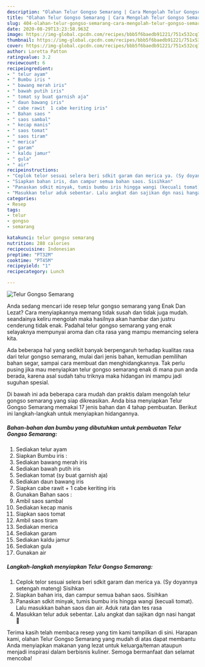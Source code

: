```yaml
---
description: "Olahan Telur Gongso Semarang | Cara Mengolah Telur Gongso Semarang Yang Paling Enak"
title: "Olahan Telur Gongso Semarang | Cara Mengolah Telur Gongso Semarang Yang Paling Enak"
slug: 404-olahan-telur-gongso-semarang-cara-mengolah-telur-gongso-semarang-yang-paling-enak
date: 2020-08-29T13:23:58.963Z
image: https://img-global.cpcdn.com/recipes/bbb5f6baedb91221/751x532cq70/telur-gongso-semarang-foto-resep-utama.jpg
thumbnail: https://img-global.cpcdn.com/recipes/bbb5f6baedb91221/751x532cq70/telur-gongso-semarang-foto-resep-utama.jpg
cover: https://img-global.cpcdn.com/recipes/bbb5f6baedb91221/751x532cq70/telur-gongso-semarang-foto-resep-utama.jpg
author: Loretta Patton
ratingvalue: 3.2
reviewcount: 6
recipeingredient:
- " telur ayam"
- " Bumbu iris "
- " bawang merah iris"
- " bawah putih iris"
- " tomat sy buat garnish aja"
- " daun bawang iris"
- " cabe rawit  1 cabe keriting iris"
- " Bahan saos "
- " saos sambal"
- " kecap manis"
- " saos tomat"
- " saos tiram"
- " merica"
- " garam"
- " kaldu jamur"
- " gula"
- " air"
recipeinstructions:
- "Ceplok telor sesuai selera beri sdkit garam dan merica ya. (Sy doyannya setengah mateng) Sisihkan"
- "Siapkan bahan iris, dan campur semua bahan saos. Sisihkan"
- "Panaskan sdkit minyak, tumis bumbu iris hingga wangi (kecuali tomat). Lalu masukkan bahan saos dan air. Aduk rata dan tes rasa"
- "Masukkan telur aduk sebentar. Lalu angkat dan sajikan dgn nasi hangat 🥰"
categories:
- Resep
tags:
- telur
- gongso
- semarang

katakunci: telur gongso semarang 
nutrition: 288 calories
recipecuisine: Indonesian
preptime: "PT32M"
cooktime: "PT45M"
recipeyield: "1"
recipecategory: Lunch

---
```



![Telur Gongso Semarang](https://img-global.cpcdn.com/recipes/bbb5f6baedb91221/751x532cq70/telur-gongso-semarang-foto-resep-utama.jpg)

Anda sedang mencari ide resep telur gongso semarang yang Enak Dan Lezat? Cara menyiapkannya memang tidak susah dan tidak juga mudah. seandainya keliru mengolah maka hasilnya akan hambar dan justru cenderung tidak enak. Padahal telur gongso semarang yang enak selayaknya mempunyai aroma dan cita rasa yang mampu memancing selera kita.

Ada beberapa hal yang sedikit banyak berpengaruh terhadap kualitas rasa dari telur gongso semarang, mulai dari jenis bahan, kemudian pemilihan bahan segar, sampai cara membuat dan menghidangkannya. Tak perlu pusing jika mau menyiapkan telur gongso semarang enak di mana pun anda berada, karena asal sudah tahu triknya maka hidangan ini mampu jadi suguhan spesial.




Di bawah ini ada beberapa cara mudah dan praktis dalam mengolah telur gongso semarang yang siap dikreasikan. Anda bisa menyiapkan Telur Gongso Semarang memakai 17 jenis bahan dan 4 tahap pembuatan. Berikut ini langkah-langkah untuk menyiapkan hidangannya.

<!--inarticleads1-->

##### Bahan-bahan dan bumbu yang dibutuhkan untuk pembuatan Telur Gongso Semarang:

1. Sediakan  telur ayam
1. Siapkan  Bumbu iris :
1. Sediakan  bawang merah iris
1. Sediakan  bawah putih iris
1. Sediakan  tomat (sy buat garnish aja)
1. Sediakan  daun bawang iris
1. Siapkan  cabe rawit + 1 cabe keriting iris
1. Gunakan  Bahan saos :
1. Ambil  saos sambal
1. Sediakan  kecap manis
1. Siapkan  saos tomat
1. Ambil  saos tiram
1. Sediakan  merica
1. Sediakan  garam
1. Sediakan  kaldu jamur
1. Sediakan  gula
1. Gunakan  air




<!--inarticleads2-->

##### Langkah-langkah menyiapkan Telur Gongso Semarang:

1. Ceplok telor sesuai selera beri sdkit garam dan merica ya. (Sy doyannya setengah mateng) Sisihkan
1. Siapkan bahan iris, dan campur semua bahan saos. Sisihkan
1. Panaskan sdkit minyak, tumis bumbu iris hingga wangi (kecuali tomat). Lalu masukkan bahan saos dan air. Aduk rata dan tes rasa
1. Masukkan telur aduk sebentar. Lalu angkat dan sajikan dgn nasi hangat 🥰




Terima kasih telah membaca resep yang tim kami tampilkan di sini. Harapan kami, olahan Telur Gongso Semarang yang mudah di atas dapat membantu Anda menyiapkan makanan yang lezat untuk keluarga/teman ataupun menjadi inspirasi dalam berbisnis kuliner. Semoga bermanfaat dan selamat mencoba!
